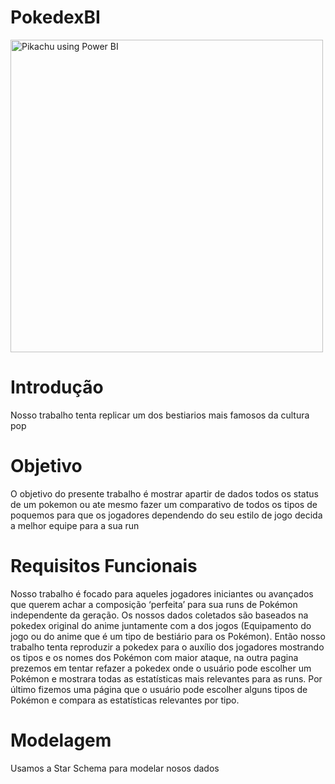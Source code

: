 # PokedexBI

<img src="https://i.imgur.com/4yRscOZ.png" alt="Pikachu using Power BI" width="500"/>

# Introdução
Nosso trabalho tenta replicar um dos bestiarios mais famosos da cultura pop
# Objetivo
O objetivo do presente trabalho é mostrar apartir de dados todos os status de um pokemon ou ate mesmo fazer um comparativo de todos os tipos de poquemos para que os jogadores dependendo do seu estilo de jogo decida a melhor equipe para a sua run
# Requisitos Funcionais
 
   Nosso trabalho é focado para aqueles jogadores iniciantes ou avançados que querem achar a composição ‘perfeita’ para sua runs de Pokémon independente da geração. Os nossos dados coletados são baseados na pokedex original do anime juntamente com a dos jogos (Equipamento do jogo ou do anime que é um tipo de bestiário para os Pokémon). 
Então nosso trabalho tenta reproduzir a pokedex para o auxílio dos jogadores mostrando os tipos e os nomes dos Pokémon com maior ataque, na outra pagina prezemos em tentar refazer a pokedex onde o usuário pode escolher um Pokémon e mostrara todas as estatísticas mais relevantes para as runs. Por último fizemos uma página que o usuário pode escolher alguns tipos de Pokémon e compara as estatísticas relevantes por tipo. 

# Modelagem
Usamos a Star Schema para modelar nosos dados 
